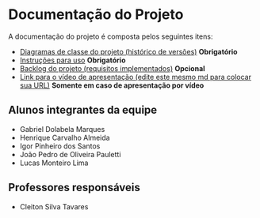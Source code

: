 # Documentação do Projeto

A documentação do projeto é composta pelos seguintes itens: 
 - [Diagramas de classe do projeto (histórico de versões)](/docs/diagramas/) **Obrigatório**
 - [Instruções para uso](/docs/instrucoes.md) **Obrigatório**
 - [Backlog do projeto (requisitos implementados)](/docs/backlog.md) **Opcional**
 - [Link para o vídeo de apresentação (edite este mesmo md para colocar sua URL)](http://insira.aqui.sua.URL) **Somente em caso de apresentação por vídeo**

## Alunos integrantes da equipe

* Gabriel Dolabela Marques
* Henrique Carvalho Almeida
* Igor Pinheiro dos Santos
* João Pedro de Oliveira Pauletti
* Lucas Monteiro Lima

## Professores responsáveis

* Cleiton Silva Tavares